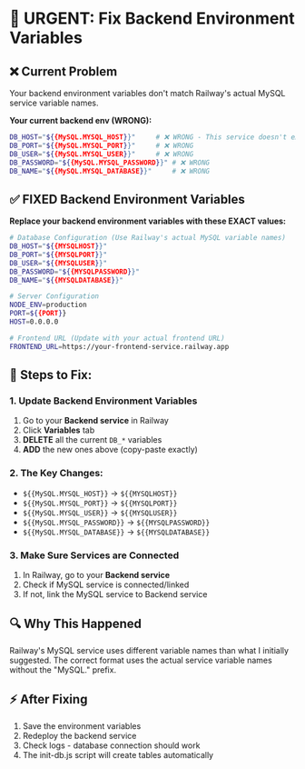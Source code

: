 # 🔧 URGENT: Fix Backend Environment Variables

## ❌ **Current Problem**
Your backend environment variables don't match Railway's actual MySQL service variable names.

**Your current backend env (WRONG):**
```bash
DB_HOST="${{MySQL.MYSQL_HOST}}"     # ❌ WRONG - This service doesn't exist
DB_PORT="${{MySQL.MYSQL_PORT}}"     # ❌ WRONG
DB_USER="${{MySQL.MYSQL_USER}}"     # ❌ WRONG
DB_PASSWORD="${{MySQL.MYSQL_PASSWORD}}" # ❌ WRONG
DB_NAME="${{MySQL.MYSQL_DATABASE}}"     # ❌ WRONG
```

## ✅ **FIXED Backend Environment Variables**

**Replace your backend environment variables with these EXACT values:**

```bash
# Database Configuration (Use Railway's actual MySQL variable names)
DB_HOST="${{MYSQLHOST}}"
DB_PORT="${{MYSQLPORT}}"
DB_USER="${{MYSQLUSER}}"
DB_PASSWORD="${{MYSQLPASSWORD}}"
DB_NAME="${{MYSQLDATABASE}}"

# Server Configuration
NODE_ENV=production
PORT=${{PORT}}
HOST=0.0.0.0

# Frontend URL (Update with your actual frontend URL)
FRONTEND_URL=https://your-frontend-service.railway.app
```

## 🎯 **Steps to Fix:**

### 1. Update Backend Environment Variables
1. Go to your **Backend service** in Railway
2. Click **Variables** tab
3. **DELETE** all the current `DB_*` variables
4. **ADD** the new ones above (copy-paste exactly)

### 2. The Key Changes:
- `${{MySQL.MYSQL_HOST}}` → `${{MYSQLHOST}}`
- `${{MySQL.MYSQL_PORT}}` → `${{MYSQLPORT}}`
- `${{MySQL.MYSQL_USER}}` → `${{MYSQLUSER}}`
- `${{MySQL.MYSQL_PASSWORD}}` → `${{MYSQLPASSWORD}}`
- `${{MySQL.MYSQL_DATABASE}}` → `${{MYSQLDATABASE}}`

### 3. Make Sure Services are Connected
1. In Railway, go to your **Backend service**
2. Check if MySQL service is connected/linked
3. If not, link the MySQL service to Backend service

## 🔍 **Why This Happened**
Railway's MySQL service uses different variable names than what I initially suggested. The correct format uses the actual service variable names without the "MySQL." prefix.

## ⚡ **After Fixing**
1. Save the environment variables
2. Redeploy the backend service
3. Check logs - database connection should work
4. The init-db.js script will create tables automatically 